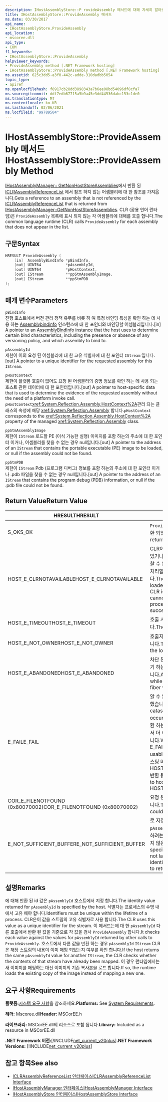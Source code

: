 ```yaml
---
description: IHostAssemblyStore::P rovideAssembly 메서드에 대해 자세히 알아보세요.
title: IHostAssemblyStore::ProvideAssembly 메서드
ms.date: 03/30/2017
api_name:
- IHostAssemblyStore.ProvideAssembly
api_location:
- mscoree.dll
api_type:
- COM
f1_keywords:
- IHostAssemblyStore::ProvideAssembly
helpviewer_keywords:
- ProvideAssembly method [.NET Framework hosting]
- IHostAssemblyStore::ProvideAssembly method [.NET Framework hosting]
ms.assetid: 625c3dd5-a3f0-442c-adde-310dadbb5054
topic_type:
- apiref
ms.openlocfilehash: f8917cb28dd3898343a7b6ee08bd54096df8cfa7
ms.sourcegitcommit: ddf7edb67715a5b9a45e3dd44536dabc153c1de0
ms.translationtype: MT
ms.contentlocale: ko-KR
ms.lasthandoff: 02/06/2021
ms.locfileid: "99789504"
---
```

# <a name="ihostassemblystoreprovideassembly-method"></a><span data-ttu-id="cdf04-103">IHostAssemblyStore::ProvideAssembly 메서드</span><span class="sxs-lookup"><span data-stu-id="cdf04-103">IHostAssemblyStore::ProvideAssembly Method</span></span>

<span data-ttu-id="cdf04-104">[IHostAssemblyManager:: GetNonHostStoreAssemblies](ihostassemblymanager-getnonhoststoreassemblies-method.md)에서 반환 된 [ICLRAssemblyReferenceList](iclrassemblyreferencelist-interface.md) 에서 참조 하지 않는 어셈블리에 대 한 참조를 가져옵니다.</span><span class="sxs-lookup"><span data-stu-id="cdf04-104">Gets a reference to an assembly that is not referenced by the [ICLRAssemblyReferenceList](iclrassemblyreferencelist-interface.md) that is returned from [IHostAssemblyManager::GetNonHostStoreAssemblies](ihostassemblymanager-getnonhoststoreassemblies-method.md).</span></span> <span data-ttu-id="cdf04-105">CLR (공용 언어 런타임)은 `ProvideAssembly` 목록에 표시 되지 않는 각 어셈블리에 대해를 호출 합니다.</span><span class="sxs-lookup"><span data-stu-id="cdf04-105">The common language runtime (CLR) calls `ProvideAssembly` for each assembly that does not appear in the list.</span></span>  
  
## <a name="syntax"></a><span data-ttu-id="cdf04-106">구문</span><span class="sxs-lookup"><span data-stu-id="cdf04-106">Syntax</span></span>  
  
```cpp  
HRESULT ProvideAssembly (  
    [in]  AssemblyBindInfo *pBindInfo,  
    [out] UINT64           *pAssemblyId,  
    [out] UINT64           *pHostContext,  
    [out] IStream          **ppStmAssemblyImage,  
    [out] IStream          **ppStmPDB  
);  
```  
  
## <a name="parameters"></a><span data-ttu-id="cdf04-107">매개 변수</span><span class="sxs-lookup"><span data-stu-id="cdf04-107">Parameters</span></span>  

 `pBindInfo`  
 <span data-ttu-id="cdf04-108">진행 호스트에서 버전 관리 정책 유무를 비롯 하 여 특정 바인딩 특성을 확인 하는 데 사용 하는 [Assemblybindinfo](assemblybindinfo-structure.md) 인스턴스에 대 한 포인터와 바인딩할 어셈블리입니다.</span><span class="sxs-lookup"><span data-stu-id="cdf04-108">[in] A pointer to an [AssemblyBindInfo](assemblybindinfo-structure.md) instance that the host uses to determine certain bind characteristics, including the presence or absence of any versioning policy, and which assembly to bind to.</span></span>  
  
 `pAssemblyId`  
 <span data-ttu-id="cdf04-109">제한이 이의 요청 된 어셈블리에 대 한 고유 식별자에 대 한 포인터 `IStream` 입니다.</span><span class="sxs-lookup"><span data-stu-id="cdf04-109">[out] A pointer to a unique identifier for the requested assembly for this `IStream`.</span></span>  
  
 `pHostContext`  
 <span data-ttu-id="cdf04-110">제한이 플랫폼 호출이 없어도 요청 된 어셈블리의 증명 정보를 확인 하는 데 사용 되는 호스트 관련 데이터에 대 한 포인터입니다.</span><span class="sxs-lookup"><span data-stu-id="cdf04-110">[out] A pointer to host-specific data that is used to determine the evidence of the requested assembly without the need of a platform invoke call.</span></span> <span data-ttu-id="cdf04-111">`pHostContext`<xref:System.Reflection.Assembly.HostContext%2A>관리 되는 클래스의 속성에 해당 <xref:System.Reflection.Assembly> 합니다.</span><span class="sxs-lookup"><span data-stu-id="cdf04-111">`pHostContext` corresponds to the <xref:System.Reflection.Assembly.HostContext%2A> property of the managed <xref:System.Reflection.Assembly> class.</span></span>  
  
 `ppStmAssemblyImage`  
 <span data-ttu-id="cdf04-112">제한이 `IStream` 로드할 PE (이식 가능한 실행) 이미지를 포함 하는의 주소에 대 한 포인터 이거나, 어셈블리를 찾을 수 없는 경우 null입니다.</span><span class="sxs-lookup"><span data-stu-id="cdf04-112">[out] A pointer to the address of an `IStream` that contains the portable executable (PE) image to be loaded, or null if the assembly could not be found.</span></span>  
  
 `ppStmPDB`  
 <span data-ttu-id="cdf04-113">제한이 `IStream` Pdb (프로그램 디버그) 정보를 포함 하는의 주소에 대 한 포인터 이거나 .pdb 파일을 찾을 수 없는 경우 null입니다.</span><span class="sxs-lookup"><span data-stu-id="cdf04-113">[out] A pointer to the address of an `IStream` that contains the program debug (PDB) information, or null if the .pdb file could not be found.</span></span>  
  
## <a name="return-value"></a><span data-ttu-id="cdf04-114">Return Value</span><span class="sxs-lookup"><span data-stu-id="cdf04-114">Return Value</span></span>  
  
|<span data-ttu-id="cdf04-115">HRESULT</span><span class="sxs-lookup"><span data-stu-id="cdf04-115">HRESULT</span></span>|<span data-ttu-id="cdf04-116">설명</span><span class="sxs-lookup"><span data-stu-id="cdf04-116">Description</span></span>|  
|-------------|-----------------|  
|<span data-ttu-id="cdf04-117">S_OK</span><span class="sxs-lookup"><span data-stu-id="cdf04-117">S_OK</span></span>|<span data-ttu-id="cdf04-118">`ProvideAssembly` 성공적으로 반환 되었습니다.</span><span class="sxs-lookup"><span data-stu-id="cdf04-118">`ProvideAssembly` returned successfully.</span></span>|  
|<span data-ttu-id="cdf04-119">HOST_E_CLRNOTAVAILABLE</span><span class="sxs-lookup"><span data-stu-id="cdf04-119">HOST_E_CLRNOTAVAILABLE</span></span>|<span data-ttu-id="cdf04-120">CLR이 프로세스에 로드 되지 않았거나 CLR이 관리 코드를 실행할 수 없거나 호출을 성공적으로 처리할 수 없는 상태에 있습니다.</span><span class="sxs-lookup"><span data-stu-id="cdf04-120">The CLR has not been loaded into a process, or the CLR is in a state in which it cannot run managed code or process the call successfully.</span></span>|  
|<span data-ttu-id="cdf04-121">HOST_E_TIMEOUT</span><span class="sxs-lookup"><span data-stu-id="cdf04-121">HOST_E_TIMEOUT</span></span>|<span data-ttu-id="cdf04-122">호출 시간이 초과 되었습니다.</span><span class="sxs-lookup"><span data-stu-id="cdf04-122">The call timed out.</span></span>|  
|<span data-ttu-id="cdf04-123">HOST_E_NOT_OWNER</span><span class="sxs-lookup"><span data-stu-id="cdf04-123">HOST_E_NOT_OWNER</span></span>|<span data-ttu-id="cdf04-124">호출자가 잠금을 소유 하지 않습니다.</span><span class="sxs-lookup"><span data-stu-id="cdf04-124">The caller does not own the lock.</span></span>|  
|<span data-ttu-id="cdf04-125">HOST_E_ABANDONED</span><span class="sxs-lookup"><span data-stu-id="cdf04-125">HOST_E_ABANDONED</span></span>|<span data-ttu-id="cdf04-126">차단 된 스레드나 파이버에서 대기 하는 동안 이벤트를 취소 했습니다.</span><span class="sxs-lookup"><span data-stu-id="cdf04-126">An event was canceled while a blocked thread or fiber was waiting on it.</span></span>|  
|<span data-ttu-id="cdf04-127">E_FAIL</span><span class="sxs-lookup"><span data-stu-id="cdf04-127">E_FAIL</span></span>|<span data-ttu-id="cdf04-128">알 수 없는 치명적인 오류가 발생 했습니다.</span><span class="sxs-lookup"><span data-stu-id="cdf04-128">An unknown catastrophic failure occurred.</span></span> <span data-ttu-id="cdf04-129">메서드가 E_FAIL 반환 하는 경우 해당 프로세스 내에서 더 이상 CLR을 사용할 수 없습니다.</span><span class="sxs-lookup"><span data-stu-id="cdf04-129">When a method returns E_FAIL, the CLR is no longer usable within the process.</span></span> <span data-ttu-id="cdf04-130">호스팅 메서드를 이후에 호출 하면 HOST_E_CLRNOTAVAILABLE 반환 됩니다.</span><span class="sxs-lookup"><span data-stu-id="cdf04-130">Subsequent calls to hosting methods return HOST_E_CLRNOTAVAILABLE.</span></span>|  
|<span data-ttu-id="cdf04-131">COR_E_FILENOTFOUND (0x80070002)</span><span class="sxs-lookup"><span data-stu-id="cdf04-131">COR_E_FILENOTFOUND (0x80070002)</span></span>|<span data-ttu-id="cdf04-132">요청 된 어셈블리를 찾을 수 없습니다.</span><span class="sxs-lookup"><span data-stu-id="cdf04-132">The requested assembly could not be located.</span></span>|  
|<span data-ttu-id="cdf04-133">E_NOT_SUFFICIENT_BUFFER</span><span class="sxs-lookup"><span data-stu-id="cdf04-133">E_NOT_SUFFICIENT_BUFFER</span></span>|<span data-ttu-id="cdf04-134">로 지정 된 버퍼 크기가 `pAssemblyId` 호스트에서 반환 하려는 식별자를 보유할 만큼 크지 않은 경우</span><span class="sxs-lookup"><span data-stu-id="cdf04-134">The buffer size specified by `pAssemblyId` is not large enough to hold the identifier that the host wants to return.</span></span>|  
  
## <a name="remarks"></a><span data-ttu-id="cdf04-135">설명</span><span class="sxs-lookup"><span data-stu-id="cdf04-135">Remarks</span></span>  

 <span data-ttu-id="cdf04-136">에 대해 반환 된 id 값은 `pAssemblyId` 호스트에서 지정 합니다.</span><span class="sxs-lookup"><span data-stu-id="cdf04-136">The identity value returned for `pAssemblyId` is specified by the host.</span></span> <span data-ttu-id="cdf04-137">식별자는 프로세스의 수명 내에서 고유 해야 합니다.</span><span class="sxs-lookup"><span data-stu-id="cdf04-137">Identifiers must be unique within the lifetime of a process.</span></span> <span data-ttu-id="cdf04-138">CLR은이 값을 스트림의 고유 식별자로 사용 합니다.</span><span class="sxs-lookup"><span data-stu-id="cdf04-138">The CLR uses this value as a unique identifier for the stream.</span></span> <span data-ttu-id="cdf04-139">이 메서드는에 대 한 `pAssemblyId` 다른 호출에서 반환 된 값을 기준으로 각 값을 검사 `ProvideAssembly` 합니다.</span><span class="sxs-lookup"><span data-stu-id="cdf04-139">It checks each value against the values for `pAssemblyId` returned by other calls to `ProvideAssembly`.</span></span> <span data-ttu-id="cdf04-140">호스트에서 다른 값을 반환 하는 경우 `pAssemblyId` `IStream` CLR은 해당 스트림의 내용이 이미 매핑 되었는지 여부를 확인 합니다.</span><span class="sxs-lookup"><span data-stu-id="cdf04-140">If the host returns the same `pAssemblyId` value for another `IStream`, the CLR checks whether the contents of that stream have already been mapped.</span></span> <span data-ttu-id="cdf04-141">이 경우 런타임에서는 새 이미지를 매핑하는 대신 이미지의 기존 복사본을 로드 합니다.</span><span class="sxs-lookup"><span data-stu-id="cdf04-141">If so, the runtime loads the existing copy of the image instead of mapping a new one.</span></span>  
  
## <a name="requirements"></a><span data-ttu-id="cdf04-142">요구 사항</span><span class="sxs-lookup"><span data-stu-id="cdf04-142">Requirements</span></span>  

 <span data-ttu-id="cdf04-143">**플랫폼:**[시스템 요구 사항](../../get-started/system-requirements.md)을 참조하세요.</span><span class="sxs-lookup"><span data-stu-id="cdf04-143">**Platforms:** See [System Requirements](../../get-started/system-requirements.md).</span></span>  
  
 <span data-ttu-id="cdf04-144">**헤더:** Mscoree.dll</span><span class="sxs-lookup"><span data-stu-id="cdf04-144">**Header:** MSCorEE.h</span></span>  
  
 <span data-ttu-id="cdf04-145">**라이브러리:** MSCorEE.dll의 리소스로 포함 됩니다.</span><span class="sxs-lookup"><span data-stu-id="cdf04-145">**Library:** Included as a resource in MSCorEE.dll</span></span>  
  
 <span data-ttu-id="cdf04-146">**.NET Framework 버전:**[!INCLUDE[net_current_v20plus](../../../../includes/net-current-v20plus-md.md)]</span><span class="sxs-lookup"><span data-stu-id="cdf04-146">**.NET Framework Versions:** [!INCLUDE[net_current_v20plus](../../../../includes/net-current-v20plus-md.md)]</span></span>  
  
## <a name="see-also"></a><span data-ttu-id="cdf04-147">참고 항목</span><span class="sxs-lookup"><span data-stu-id="cdf04-147">See also</span></span>

- [<span data-ttu-id="cdf04-148">ICLRAssemblyReferenceList 인터페이스</span><span class="sxs-lookup"><span data-stu-id="cdf04-148">ICLRAssemblyReferenceList Interface</span></span>](iclrassemblyreferencelist-interface.md)
- [<span data-ttu-id="cdf04-149">IHostAssemblyManager 인터페이스</span><span class="sxs-lookup"><span data-stu-id="cdf04-149">IHostAssemblyManager Interface</span></span>](ihostassemblymanager-interface.md)
- [<span data-ttu-id="cdf04-150">IHostAssemblyStore 인터페이스</span><span class="sxs-lookup"><span data-stu-id="cdf04-150">IHostAssemblyStore Interface</span></span>](ihostassemblystore-interface.md)
